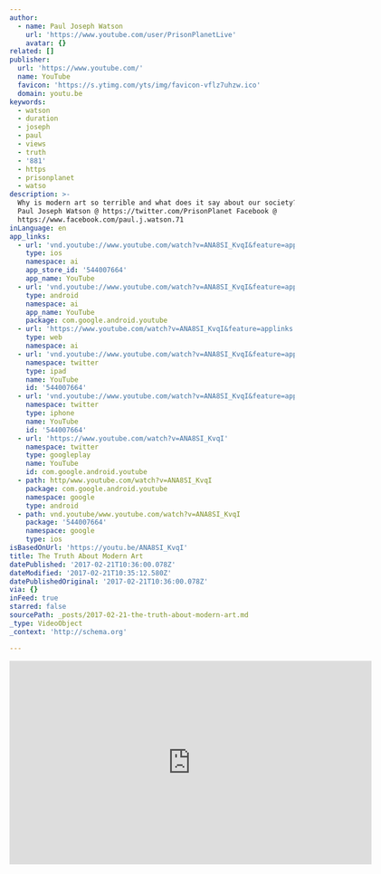 ```yaml
---
author:
  - name: Paul Joseph Watson
    url: 'https://www.youtube.com/user/PrisonPlanetLive'
    avatar: {}
related: []
publisher:
  url: 'https://www.youtube.com/'
  name: YouTube
  favicon: 'https://s.ytimg.com/yts/img/favicon-vflz7uhzw.ico'
  domain: youtu.be
keywords:
  - watson
  - duration
  - joseph
  - paul
  - views
  - truth
  - '881'
  - https
  - prisonplanet
  - watso
description: >-
  Why is modern art so terrible and what does it say about our society? FOLLOW
  Paul Joseph Watson @ https://twitter.com/PrisonPlanet Facebook @
  https://www.facebook.com/paul.j.watson.71
inLanguage: en
app_links:
  - url: 'vnd.youtube://www.youtube.com/watch?v=ANA8SI_KvqI&feature=applinks'
    type: ios
    namespace: ai
    app_store_id: '544007664'
    app_name: YouTube
  - url: 'vnd.youtube://www.youtube.com/watch?v=ANA8SI_KvqI&feature=applinks'
    type: android
    namespace: ai
    app_name: YouTube
    package: com.google.android.youtube
  - url: 'https://www.youtube.com/watch?v=ANA8SI_KvqI&feature=applinks'
    type: web
    namespace: ai
  - url: 'vnd.youtube://www.youtube.com/watch?v=ANA8SI_KvqI&feature=applinks'
    namespace: twitter
    type: ipad
    name: YouTube
    id: '544007664'
  - url: 'vnd.youtube://www.youtube.com/watch?v=ANA8SI_KvqI&feature=applinks'
    namespace: twitter
    type: iphone
    name: YouTube
    id: '544007664'
  - url: 'https://www.youtube.com/watch?v=ANA8SI_KvqI'
    namespace: twitter
    type: googleplay
    name: YouTube
    id: com.google.android.youtube
  - path: http/www.youtube.com/watch?v=ANA8SI_KvqI
    package: com.google.android.youtube
    namespace: google
    type: android
  - path: vnd.youtube/www.youtube.com/watch?v=ANA8SI_KvqI
    package: '544007664'
    namespace: google
    type: ios
isBasedOnUrl: 'https://youtu.be/ANA8SI_KvqI'
title: The Truth About Modern Art
datePublished: '2017-02-21T10:36:00.078Z'
dateModified: '2017-02-21T10:35:12.580Z'
datePublishedOriginal: '2017-02-21T10:36:00.078Z'
via: {}
inFeed: true
starred: false
sourcePath: _posts/2017-02-21-the-truth-about-modern-art.md
_type: VideoObject
_context: 'http://schema.org'

---
```

<iframe src="https://cdn.embedly.com/widgets/media.html?src=https%3A%2F%2Fwww.youtube.com%2Fembed%2FANA8SI_KvqI%3Ffeature%3Doembed&amp;url=http%3A%2F%2Fwww.youtube.com%2Fwatch%3Fv%3DANA8SI_KvqI&amp;image=https%3A%2F%2Fi.ytimg.com%2Fvi%2FANA8SI_KvqI%2Fhqdefault.jpg&amp;key=b7d04c9b404c499eba89ee7072e1c4f7&amp;type=text%2Fhtml&amp;schema=youtube" width="640" height="360" scrolling="no" frameborder="0" allowfullscreen="" style=""></iframe>